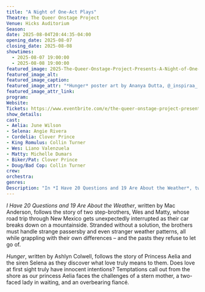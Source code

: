 ```yaml
---
title: "A Night of One-Act Plays"
Theatre: The Queer Onstage Project
Venue: Hicks Auditorium
Season: 
date: 2025-08-04T20:44:35-04:00
opening_date: 2025-08-07
closing_date: 2025-08-08
showtimes:
  - 2025-08-07 19:00:00
  - 2025-08-08 19:00:00
featured_image: 2025-The-Queer-Onstage-Project-Presents-A-Night-of-One-Act-Plays.webp
featured_image_alt: 
featured_image_caption: 
featured_image_attr: "*Hunger* poster art by Ananya Dutta, @_inspiraa_ ; *I Have 20 Questions and 19 Are About the Weather* poster art by @br4in_s0up; Several graphical elements by Orso Design Co."
featured_image_attr_link: 
program:
Website: 
Tickets: https://www.eventbrite.com/e/the-queer-onstage-project-presents-a-night-of-one-act-plays-tickets-1434628856529
show_details: 
cast:
- Aelia: June Wilson
- Selena: Angie Rivera
- Cordelia: Clover Prince
- King Romulus: Collin Turner
- Wes: Liano Valenzuela
- Matty: Michelle Dumars
- Biker/Pat: Clover Prince
- Doug/Bad Cop: Collin Turner
crew:
orchestra:
genres: 
Description: "In *I Have 20 Questions and 19 Are About the Weather*, two step-brothers grapple with their pasts after their car breaks down on a mountainside, and then in *Hunger* a princess and a siren discover what love truly means to them."
---
```

*I Have 20 Questions and 19 Are About the Weather*, written by Mac Anderson, follows the story of two step-brothers, Wes and Matty, whose road trip through New Mexico gets unexpectedly interrupted as their car breaks down on a mountainside. Stranded without a solution, the brothers must handle strange passersby and even stranger weather patterns, all while grappling with their own differences – and the pasts they refuse to let go of.

*Hunger*, written by Ashlyn Colwell, follows the story of Princess Aelia and the siren Selena as they discover what love truly means to them. Does love at first sight truly have innocent intentions? Temptations call out from the shore as our princess Aelia faces the challenges of a stern mother, a two-faced lady in waiting, and an overbearing fiancé.